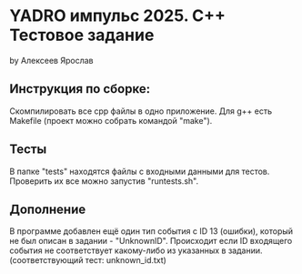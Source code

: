 # YADRO импульс 2025. C++ Тестовое задание
by Алексеев Ярослав

## Инструкция по сборке:
Скомпилировать все cpp файлы в одно приложение. Для g++ есть Makefile (проект можно собрать командой "make").

## Тесты
В папке "tests" находятся файлы с входными данными для тестов. Проверить их все можно запустив "runtests.sh".

## Дополнение
В программе добавлен ещё один тип события с ID 13 (ошибки), который не был описан в задании - "UnknownID". Происходит если ID входящего события не соответствует какому-либо из указанных в задании. (соответствующий тест: unknown_id.txt)